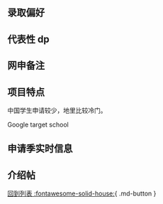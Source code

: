 ## 录取偏好

## 代表性 dp

## 网申备注

## 项目特点
中国学生申请较少，地里比较冷门。

Google target school

## 申请季实时信息

## 介绍帖

[回到列表 :fontawesome-solid-house:](grade.md){ .md-button }
